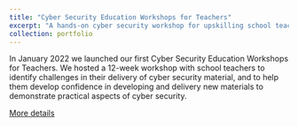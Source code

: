 ```yaml
---
title: "Cyber Security Education Workshops for Teachers"
excerpt: "A hands-on cyber security workshop for upskilling school teachers<br/><img src='/images/500x300.png'>"
collection: portfolio
---
```


In January 2022 we launched our first Cyber Security Education Workshops for Teachers. We hosted a 12-week workshop with school teachers to identify challenges in their delivery of cyber security material, and to help them develop confidence in developing and delivery new materials to demonstrate practical aspects of cyber security.

[More details](http://www.cems.uwe.ac.uk/~pa-legg/resources/teachers/)
